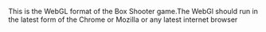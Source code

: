 This is the WebGL format of the Box Shooter game.The WebGl should run in the latest form of the Chrome or Mozilla or any latest internet browser
